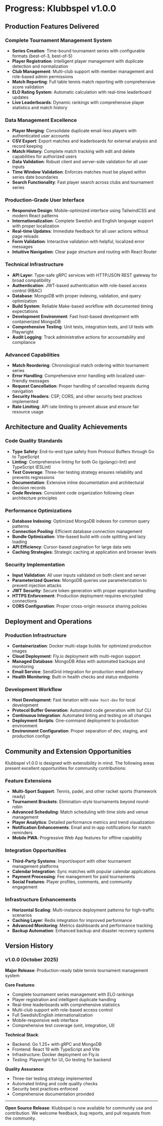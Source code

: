# Progress: Klubbspel v1.0.0

## Production Features Delivered

### Complete Tournament Management System
- **Series Creation**: Time-bound tournament series with configurable formats (best-of-3, best-of-5)
- **Player Registration**: Intelligent player management with duplicate detection and normalization
- **Club Management**: Multi-club support with member management and role-based admin permissions
- **Match Reporting**: Full table tennis match reporting with comprehensive score validation
- **ELO Rating System**: Automatic calculation with real-time leaderboard updates
- **Live Leaderboards**: Dynamic rankings with comprehensive player statistics and match history

### Data Management Excellence
- **Player Merging**: Consolidate duplicate email-less players with authenticated user accounts
- **CSV Export**: Export matches and leaderboards for external analysis and record keeping
- **Match History**: Complete match tracking with edit and delete capabilities for authorized users
- **Data Validation**: Robust client and server-side validation for all user inputs
- **Time Window Validation**: Enforces matches must be played within series date boundaries
- **Search Functionality**: Fast player search across clubs and tournament series

### Production-Grade User Interface
- **Responsive Design**: Mobile-optimized interface using TailwindCSS and modern React patterns
- **Internationalization**: Complete Swedish and English language support with proper localization
- **Real-time Updates**: Immediate feedback for all user actions without page reloads
- **Form Validation**: Interactive validation with helpful, localized error messages
- **Intuitive Navigation**: Clear page structure and routing with React Router

### Technical Infrastructure
- **API Layer**: Type-safe gRPC services with HTTP/JSON REST gateway for broad compatibility
- **Authentication**: JWT-based authentication with role-based access control (RBAC)
- **Database**: MongoDB with proper indexing, validation, and query optimization
- **Build System**: Reliable Make-based workflow with documented timing expectations
- **Development Environment**: Fast host-based development with containerized MongoDB
- **Comprehensive Testing**: Unit tests, integration tests, and UI tests with Playwright
- **Audit Logging**: Track administrative actions for accountability and compliance

### Advanced Capabilities
- **Match Reordering**: Chronological match ordering within tournament series
- **Error Handling**: Comprehensive error handling with localized user-friendly messages
- **Request Cancellation**: Proper handling of cancelled requests during navigation
- **Security Headers**: CSP, CORS, and other security best practices implemented
- **Rate Limiting**: API rate limiting to prevent abuse and ensure fair resource usage

## Architecture and Quality Achievements

### Code Quality Standards
- **Type Safety**: End-to-end type safety from Protocol Buffers through Go to TypeScript
- **Linting**: Comprehensive linting for both Go (golangci-lint) and TypeScript (ESLint)
- **Test Coverage**: Three-tier testing strategy ensures reliability and prevents regressions
- **Documentation**: Extensive inline documentation and architectural decision records
- **Code Reviews**: Consistent code organization following clean architecture principles

### Performance Optimizations
- **Database Indexing**: Optimized MongoDB indexes for common query patterns
- **Connection Pooling**: Efficient database connection management
- **Bundle Optimization**: Vite-based build with code splitting and lazy loading
- **API Efficiency**: Cursor-based pagination for large data sets
- **Caching Strategies**: Strategic caching at application and browser levels

### Security Implementation
- **Input Validation**: All user inputs validated on both client and server
- **Parameterized Queries**: MongoDB queries use parameterization to prevent injection attacks
- **JWT Security**: Secure token generation with proper expiration handling
- **HTTPS Enforcement**: Production deployment requires encrypted connections
- **CORS Configuration**: Proper cross-origin resource sharing policies

## Deployment and Operations

### Production Infrastructure
- **Containerization**: Docker multi-stage builds for optimized production images
- **Cloud Deployment**: Fly.io deployment with multi-region support
- **Managed Database**: MongoDB Atlas with automated backups and monitoring
- **Email Service**: SendGrid integration for production email delivery
- **Health Monitoring**: Built-in health checks and status endpoints

### Development Workflow
- **Host Development**: Fast iteration with `make host-dev` for local development
- **Protocol Buffer Generation**: Automated code generation with buf CLI
- **Continuous Integration**: Automated linting and testing on all changes
- **Deployment Scripts**: One-command deployment to production environment
- **Environment Configuration**: Proper separation of dev, staging, and production configs

## Community and Extension Opportunities

Klubbspel v1.0.0 is designed with extensibility in mind. The following areas present excellent opportunities for community contributions:

### Feature Extensions
- **Multi-Sport Support**: Tennis, padel, and other racket sports (framework ready)
- **Tournament Brackets**: Elimination-style tournaments beyond round-robin
- **Advanced Scheduling**: Match scheduling with time slots and venue management
- **Player Analytics**: Detailed performance metrics and trend visualization
- **Notification Enhancements**: Email and in-app notifications for match reminders
- **Mobile PWA**: Progressive Web App features for offline capability

### Integration Opportunities
- **Third-Party Systems**: Import/export with other tournament management platforms
- **Calendar Integration**: Sync matches with popular calendar applications
- **Payment Processing**: Fee management for paid tournaments
- **Social Features**: Player profiles, comments, and community engagement

### Infrastructure Enhancements
- **Horizontal Scaling**: Multi-instance deployment patterns for high-traffic scenarios
- **Caching Layer**: Redis integration for improved performance
- **Advanced Monitoring**: Metrics dashboards and performance tracking
- **Backup Automation**: Enhanced backup and disaster recovery systems

## Version History

### v1.0.0 (October 2025)
**Major Release**: Production-ready table tennis tournament management system

**Core Features**:
- Complete tournament series management with ELO rankings
- Player registration and intelligent duplicate handling
- Real-time leaderboards with comprehensive statistics
- Multi-club support with role-based access control
- Full Swedish/English internationalization
- Mobile-responsive web interface
- Comprehensive test coverage (unit, integration, UI)

**Technical Stack**:
- Backend: Go 1.25+ with gRPC and MongoDB
- Frontend: React 19 with TypeScript and Vite
- Infrastructure: Docker deployment on Fly.io
- Testing: Playwright for UI, Go testing for backend

**Quality Assurance**:
- Three-tier testing strategy implemented
- Automated linting and code quality checks
- Security best practices enforced
- Comprehensive documentation provided

---

**Open Source Release**: Klubbspel is now available for community use and contribution. We welcome feedback, bug reports, and pull requests from the community.